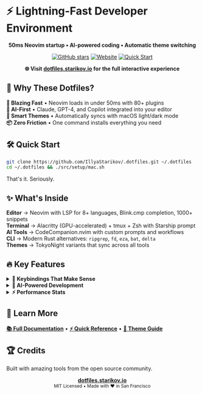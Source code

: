 # ⚡ Lightning-Fast Developer Environment

<p align="center">
  <strong>50ms Neovim startup • AI-powered coding • Automatic theme switching</strong>
</p>

<p align="center">
  <a href="https://github.com/IllyaStarikov/.dotfiles"><img src="https://img.shields.io/github/stars/IllyaStarikov/.dotfiles?style=for-the-badge&logo=github&color=8b5cf6&logoColor=white" alt="GitHub stars"></a>
  <a href="https://dotfiles.starikov.io"><img src="https://img.shields.io/badge/WEBSITE-dotfiles.starikov.io-3b82f6?style=for-the-badge&logo=safari&logoColor=white" alt="Website"></a>
  <a href="#-quick-start"><img src="https://img.shields.io/badge/INSTALL-Quick_Start-10b981?style=for-the-badge&logo=apple&logoColor=white" alt="Quick Start"></a>
</p>

<p align="center">
  <strong>🌐 Visit <a href="https://dotfiles.starikov.io">dotfiles.starikov.io</a> for the full interactive experience</strong>
</p>

## 🎯 Why These Dotfiles?

**🚀 Blazing Fast** • Neovim loads in under 50ms with 80+ plugins  
**🤖 AI-First** • Claude, GPT-4, and Copilot integrated into your editor  
**🎨 Smart Themes** • Automatically syncs with macOS light/dark mode  
**📦 Zero Friction** • One command installs everything you need  

## 🛠 Quick Start

```bash
git clone https://github.com/IllyaStarikov/.dotfiles.git ~/.dotfiles
cd ~/.dotfiles && ./src/setup/mac.sh
```

That's it. Seriously.

## ✨ What's Inside

**Editor** → Neovim with LSP for 8+ languages, Blink.cmp completion, 1000+ snippets  
**Terminal** → Alacritty (GPU-accelerated) + tmux + Zsh with Starship prompt  
**AI Tools** → CodeCompanion.nvim with custom prompts and workflows  
**CLI** → Modern Rust alternatives: `ripgrep`, `fd`, `eza`, `bat`, `delta`  
**Themes** → TokyoNight variants that sync across all tools

## 🔥 Key Features

<details>
<summary><strong>🎹 Keybindings That Make Sense</strong></summary>

- `<leader>` = Space (like modern editors)
- `<leader>ff` → Find files
- `<leader>fg` → Live grep
- `<leader>ca` → Code actions
- `<leader>ai` → Open AI assistant
- [Full keybinding reference →](doc/usage/keybindings/neovim.md)
</details>

<details>
<summary><strong>🤖 AI-Powered Development</strong></summary>

- **Inline AI** → `<leader>ai` opens AI chat in your editor
- **Code Generation** → Generate functions, tests, documentation
- **Smart Refactoring** → AI-assisted code improvements
- **Multiple Models** → Claude, GPT-4, Copilot all configured
</details>

<details>
<summary><strong>⚡ Performance Stats</strong></summary>

- **Neovim startup**: 45-50ms with 80+ plugins
- **Shell startup**: 80ms with full feature set
- **File search**: Instant with 100k+ files (ripgrep)
- **Completion**: < 5ms latency (Blink.cmp)
</details>

## 📖 Learn More

**[📚 Full Documentation](doc/)** • **[⚡ Quick Reference](doc/usage/reference.md)** • **[🎨 Theme Guide](doc/guides/terminal/theme-system.md)**

## 🏆 Credits

Built with amazing tools from the open source community.

<p align="center">
  <strong><a href="https://dotfiles.starikov.io">dotfiles.starikov.io</a></strong><br>
  <sub>MIT Licensed • Made with ❤️ in San Francisco</sub>
</p>